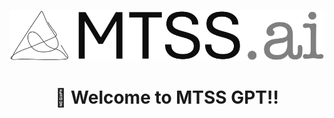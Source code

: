 <p align = "center" draggable=”false” ><img src="https://github.com/ProfessorLeVesseur/Chainlit/blob/04d52b52b37da47db1792ea14c2b21586ecad932/images/MTSS.ai_Logo.png" 
     width="600px"
     height="auto"/>
</p>


## <h1 align="center" id="heading">:wave: Welcome to MTSS GPT!!</h1>



